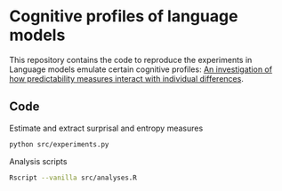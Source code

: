 Cognitive profiles of language models
====================================================================================================================
This repository contains the code to reproduce the experiments in Language models emulate certain cognitive profiles: [An investigation of how predictability measures interact with individual differences](https://arxiv.org/abs/2406.04988).

## Code

Estimate and extract surprisal and entropy measures
```bash
python src/experiments.py
```

Analysis scripts
```bash
Rscript --vanilla src/analyses.R
```
